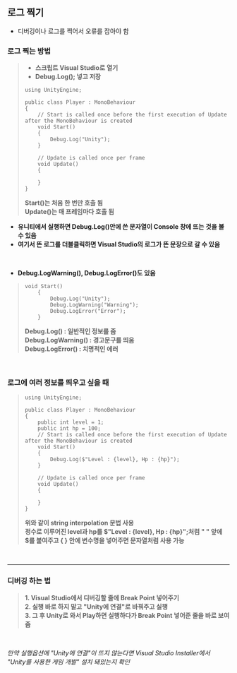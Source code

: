 ## 로그 찍기
* 디버깅이나 로그를 찍어서 오류를 잡아야 함

### 로그 찍는 방법
> * **스크립트 Visual Studio로 열기**  
> * **Debug.Log(); 넣고 저장**  
> ```
> using UnityEngine;
> 
> public class Player : MonoBehaviour
> {
>     // Start is called once before the first execution of Update after the MonoBehaviour is created
>     void Start()
>     {
>         Debug.Log("Unity");
>     }
>
>     // Update is called once per frame
>     void Update()
>     {
>         
>     }
> }
> ```
> **Start()는 처음 한 번만 호출 됨**  
> **Update()는 매 프레임마다 호출 됨**
* **유니티에서 실행하면 Debug.Log()안에 쓴 문자열이 Console 창에 뜨는 것을 볼 수 있음**
* **여기서 뜬 로그를 더블클릭하면 Visual Studio의 로그가 뜬 문장으로 갈 수 있음**

<br>

* **Debug.LogWarning(), Debug.LogError()도 있음**
> ```
> void Start()
>     {
>         Debug.Log("Unity");
>         Debug.LogWarning("Warning");
>         Debug.LogError("Error");
>     }
> ```
> **Debug.Log() : 일반적인 정보를 줌**  
> **Debug.LogWarning() : 경고문구를 띄움**  
> **Debug.LogError() : 치명적인 에러**  

<br>

### 로그에 여러 정보를 띄우고 싶을 때
> ```
> using UnityEngine;
> 
> public class Player : MonoBehaviour
> {
>     public int level = 1;
>     public int hp = 100;
>     // Start is called once before the first execution of Update after the MonoBehaviour is created
>     void Start()
>     {
>         Debug.Log($"Level : {level}, Hp : {hp}");
>     }
> 
>     // Update is called once per frame
>     void Update()
>     {
>         
>     }
> }
> ```
> **위와 같이 string interpolation 문법 사용**  
> **정수로 이루어진 level과 hp를 $"Level : {level}, Hp : {hp}";처럼 " " 앞에 $를 붙여주고 { } 안에 변수명을 넣어주면 문자열처럼 사용 가능**

<br>

***

### 디버깅 하는 법
> **1. Visual Studio에서 디버깅할 줄에 Break Point 넣어주기**  
> **2. 실행 바로 하지 말고 "Unity에 연결"로 바꿔주고 실행**  
> **3. 그 후 Unity로 와서 Play하면 실행하다가 Break Point 넣어준 줄을 바로 보여줌**

<br>

_만약 실행옵션에 "Unity에 연결"이 뜨지 않는다면 Visual Studio Installer에서 "Unity를 사용한 게임 개발" 설치 돼있는지 확인_
